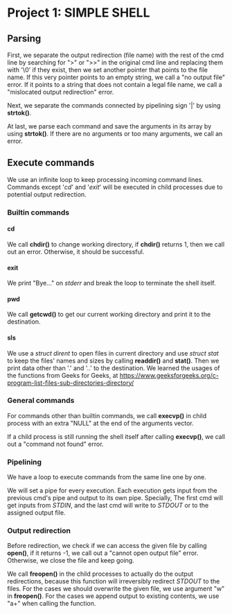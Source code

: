 # Project 1: SIMPLE SHELL
## Parsing
First, we separate the output redirection (file name) with the rest of the cmd 
line by searching for ">" or ">>" in the original cmd line and replacing them 
with '\0' if they exist, then we set another pointer that points to the file 
name. If this very pointer points to an empty string, we call a "no output file"
 error. If it points to a string that does not contain a legal file name, we 
call a "mislocated output redirection" error. 

Next, we separate the commands connected by pipelining sign '|' by using 
**strtok()**. 

At last, we parse each command and save the arguments in its array by using 
**strtok()**. If there are no arguments or too many arguments, we call an 
error. 

## Execute commands
We use an infinite loop to keep processing incoming command lines. Commands 
except '*cd*' and '*exit*' will be executed in child processes due to potential 
output redirection.

### Builtin commands
#### cd
We call **chdir()** to change working directory, if **chdir()** returns 1, then 
we call out an error. Otherwise, it should be successful. 

#### exit
We print "Bye..." on *stderr* and break the loop to terminate the shell itself.

#### pwd
We call **getcwd()** to get our current working directory and print it to the 
destination. 

#### sls
We use a *struct dirent* to open files in current directory and use *struct 
stat* to keep the files' names and sizes by calling **readdir()** and
**stat()**. Then we print data other than '.' and '..' to the destination. We 
learned the usages of the functions from Geeks for Geeks, at 
https://www.geeksforgeeks.org/c-program-list-files-sub-directories-directory/

### General commands
For commands other than builtin commands, we call **execvp()** in child process 
with an extra "NULL" at the end of the arguments vector. 

If a child process is still running the shell itself after calling 
**execvp()**, we call out a "command not found" error. 

### Pipelining
We have a loop to execute commands from the same line one by one. 

We will set a pipe for every execution. Each execution gets input from the 
previous cmd's pipe and output to its own pipe. Specially, The first cmd will 
get inputs from *STDIN*, and the last cmd will write to *STDOUT* or to the 
assigned output file. 

### Output redirection
Before redirection, we check if we can access the given file by calling 
**open()**, if it returns -1, we call out a "cannot open output file" error.
Otherwise, we close the file and keep going. 

We call **freopen()** in the child processes to actually do the output 
redirections, because this function will irreversibly redirect *STDOUT* to the 
files. For the cases we should overwrite the given file, we use argument "w" in 
**freopen()**. For the cases we append output to existing contents, we use
"a+" when calling the function. 

